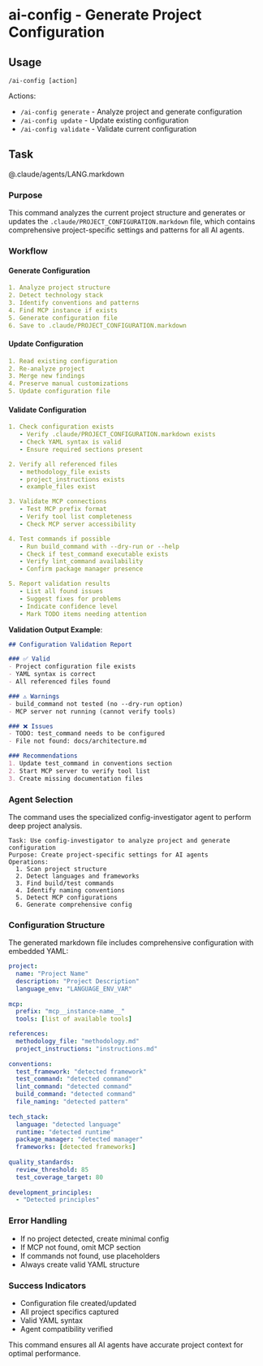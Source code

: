 # ai-config - Generate Project Configuration

## Usage
```
/ai-config [action]
```

Actions:
- `/ai-config generate` - Analyze project and generate configuration
- `/ai-config update` - Update existing configuration
- `/ai-config validate` - Validate current configuration

## Task

@.claude/agents/LANG.markdown

### Purpose

This command analyzes the current project structure and generates or updates the `.claude/PROJECT_CONFIGURATION.markdown` file, which contains comprehensive project-specific settings and patterns for all AI agents.

### Workflow

#### Generate Configuration
```yaml
1. Analyze project structure
2. Detect technology stack
3. Identify conventions and patterns
4. Find MCP instance if exists
5. Generate configuration file
6. Save to .claude/PROJECT_CONFIGURATION.markdown
```

#### Update Configuration
```yaml
1. Read existing configuration
2. Re-analyze project
3. Merge new findings
4. Preserve manual customizations
5. Update configuration file
```

#### Validate Configuration
```yaml
1. Check configuration exists
   - Verify .claude/PROJECT_CONFIGURATION.markdown exists
   - Check YAML syntax is valid
   - Ensure required sections present

2. Verify all referenced files
   - methodology_file exists
   - project_instructions exists
   - example_files exist

3. Validate MCP connections
   - Test MCP prefix format
   - Verify tool list completeness
   - Check MCP server accessibility

4. Test commands if possible
   - Run build_command with --dry-run or --help
   - Check if test_command executable exists
   - Verify lint_command availability
   - Confirm package manager presence

5. Report validation results
   - List all found issues
   - Suggest fixes for problems
   - Indicate confidence level
   - Mark TODO items needing attention
```

**Validation Output Example**:
```markdown
## Configuration Validation Report

### ✅ Valid
- Project configuration file exists
- YAML syntax is correct
- All referenced files found

### ⚠️ Warnings
- build_command not tested (no --dry-run option)
- MCP server not running (cannot verify tools)

### ❌ Issues
- TODO: test_command needs to be configured
- File not found: docs/architecture.md

### Recommendations
1. Update test_command in conventions section
2. Start MCP server to verify tool list
3. Create missing documentation files
```

### Agent Selection

The command uses the specialized config-investigator agent to perform deep project analysis.

```
Task: Use config-investigator to analyze project and generate configuration
Purpose: Create project-specific settings for AI agents
Operations:
  1. Scan project structure
  2. Detect languages and frameworks
  3. Find build/test commands
  4. Identify naming conventions
  5. Detect MCP configurations
  6. Generate comprehensive config
```

### Configuration Structure

The generated markdown file includes comprehensive configuration with embedded YAML:

```yaml
project:
  name: "Project Name"
  description: "Project Description"
  language_env: "LANGUAGE_ENV_VAR"
  
mcp:
  prefix: "mcp__instance-name__"
  tools: [list of available tools]

references:
  methodology_file: "methodology.md"
  project_instructions: "instructions.md"
  
conventions:
  test_framework: "detected framework"
  test_command: "detected command"
  lint_command: "detected command"
  build_command: "detected command"
  file_naming: "detected pattern"
  
tech_stack:
  language: "detected language"
  runtime: "detected runtime"
  package_manager: "detected manager"
  frameworks: [detected frameworks]
  
quality_standards:
  review_threshold: 85
  test_coverage_target: 80
  
development_principles:
  - "Detected principles"
```

### Error Handling

- If no project detected, create minimal config
- If MCP not found, omit MCP section
- If commands not found, use placeholders
- Always create valid YAML structure

### Success Indicators

- Configuration file created/updated
- All project specifics captured
- Valid YAML syntax
- Agent compatibility verified

This command ensures all AI agents have accurate project context for optimal performance.